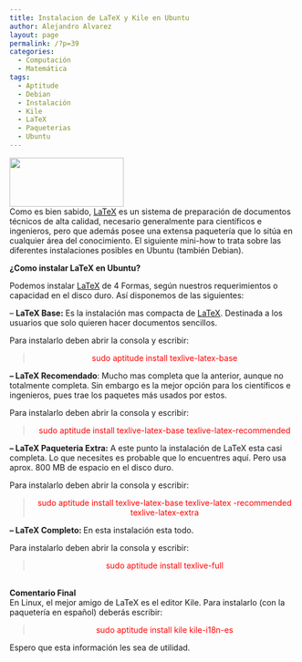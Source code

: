 ```yaml
---
title: Instalacion de LaTeX y Kile en Ubuntu
author: Alejandro Alvarez
layout: page
permalink: /?p=39
categories:
  - Computación
  - Matemática
tags:
  - Aptitude
  - Debian
  - Instalación
  - Kile
  - LaTeX
  - Paqueterias
  - Ubuntu
---
```

<p style="text-align: left;">
  <a href="http://www.proyectociencia.org/blog/wp-content/uploads/2009/02/latex-logo.png"><img class="aligncenter size-full wp-image-208" title="latex-logo" src="http://www.proyectociencia.org/blog/wp-content/uploads/2009/02/latex-logo.png" alt="" width="200" height="86" /></a><br /> Como es bien sabido, <a href="http://es.wikipedia.org/wiki/LaTeX">LaTeX</a> es un sistema de preparación de documentos técnicos de alta calidad, necesario generalmente para científicos e ingenieros, pero que además posee una extensa paquetería que lo sitúa en cualquier área del conocimiento. El siguiente mini-how to trata sobre las diferentes instalaciones posibles en Ubuntu (también Debian).
</p>

<span style="font-weight: bold;">¿Como instalar LaTeX en Ubuntu?</span>

Podemos instalar [LaTeX][1] de 4 Formas, según nuestros requerimientos o capacidad en el disco duro. Así disponemos de las siguientes:

&#8211; <span style="font-weight: bold;">LaTeX Base:</span> Es la instalación mas compacta de [LaTeX][1]. Destinada a los usuarios que solo quieren hacer documentos sencillos.

Para instalarlo deben abrir la consola y escribir:

<div style="text-align: center; color: #990000;">
  <blockquote style="color: #ff0000;">
    <p>
      sudo aptitude install texlive-latex-base
    </p>
  </blockquote>
</div>

<span style="font-weight: bold;">&#8211; LaTeX Recomendado</span>: Mucho mas completa que la anterior, aunque no totalmente completa. Sin embargo es la mejor opción para los científicos e ingenieros, pues trae los paquetes más usados por estos.

Para instalarlo deben abrir la consola y escribir:

<div style="text-align: center; color: #990000;">
  <blockquote>
    <p>
      <span style="color: #ff0000;">sudo aptitude install texlive-latex-base texlive-latex-recommended</span><span style="font-weight: bold;"><br /> </span>
    </p>
  </blockquote>
</div>

<span style="font-weight: bold;">&#8211; LaTeX Paqueteria Extra:</span> A este punto la instalación de LaTeX esta casi completa. Lo que necesites es probable que lo encuentres aquí. Pero usa aprox. 800 MB de espacio en el disco duro.

Para instalarlo deben abrir la consola y escribir:

<div style="text-align: center; color: #990000;">
  <blockquote>
    <p>
      <span style="color: #ff0000;">sudo aptitude install texlive-latex-base texlive-latex -recommended texlive-latex-extra</span><span style="font-weight: bold;"><br /> </span>
    </p>
  </blockquote>
</div>

<span style="font-weight: bold;">&#8211; LaTeX Completo: </span><span>E</span>n esta instalación esta todo.

Para instalarlo deben abrir la consola y escribir:

<div style="text-align: center; color: #990000;">
  <blockquote>
    <p>
      <span style="color: #ff0000;">sudo aptitude install texlive-full</span><span style="font-weight: bold;"><br /> </span>
    </p>
  </blockquote>
</div>

<span style="font-weight: bold;"><br /> Comentario Final</span>  
En Linux, el mejor amigo de LaTeX es el editor Kile. Para instalarlo (con la paquetería en español) deberás escribir:

<div style="text-align: center; color: #990000;">
  <blockquote>
    <p>
      <span style="color: #ff0000;">sudo aptitude </span><span style="color: #ff0000;">install kile kile-i18n-es</span><span style="color: #ff0000;"> </span><span style="font-weight: bold;"><br /> </span>
    </p>
  </blockquote>
</div>

Espero que esta información les sea de utilidad.

 [1]: http://es.wikipedia.org/wiki/LaTeX
